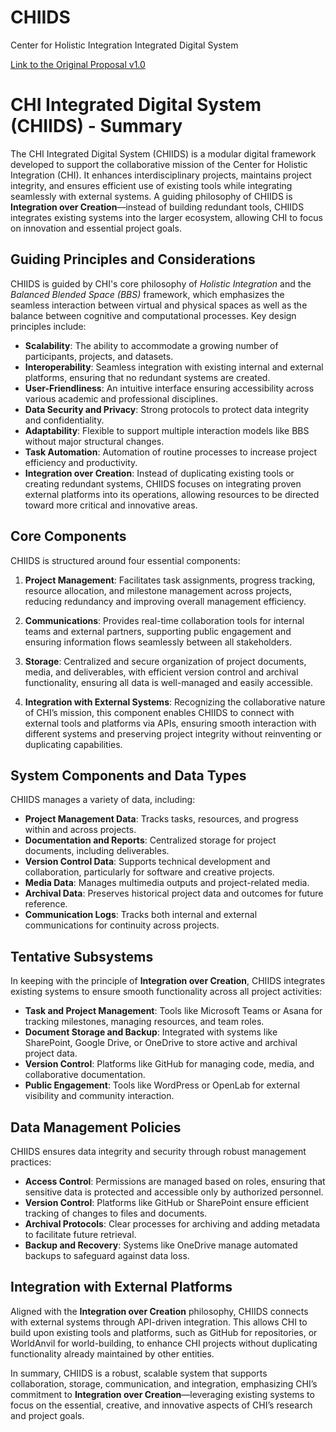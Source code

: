 # CHIIDS
Center for Holistic Integration Integrated Digital System

[Link to the Original Proposal v1.0](https://docs.google.com/document/d/1X0aqvqdeZxtAF902jXT1ZbHkHBc3ir7pMu6n1M7OTQ4/edit?usp=sharing)

# CHI Integrated Digital System (CHIIDS) - Summary

The CHI Integrated Digital System (CHIIDS) is a modular digital framework developed to support the collaborative mission of the Center for Holistic Integration (CHI). It enhances interdisciplinary projects, maintains project integrity, and ensures efficient use of existing tools while integrating seamlessly with external systems. A guiding philosophy of CHIIDS is **Integration over Creation**—instead of building redundant tools, CHIIDS integrates existing systems into the larger ecosystem, allowing CHI to focus on innovation and essential project goals.

## Guiding Principles and Considerations
CHIIDS is guided by CHI's core philosophy of _Holistic Integration_ and the _Balanced Blended Space (BBS)_ framework, which emphasizes the seamless interaction between virtual and physical spaces as well as the balance between cognitive and computational processes. Key design principles include:

- **Scalability**: The ability to accommodate a growing number of participants, projects, and datasets.
- **Interoperability**: Seamless integration with existing internal and external platforms, ensuring that no redundant systems are created.
- **User-Friendliness**: An intuitive interface ensuring accessibility across various academic and professional disciplines.
- **Data Security and Privacy**: Strong protocols to protect data integrity and confidentiality.
- **Adaptability**: Flexible to support multiple interaction models like BBS without major structural changes.
- **Task Automation**: Automation of routine processes to increase project efficiency and productivity.
- **Integration over Creation**: Instead of duplicating existing tools or creating redundant systems, CHIIDS focuses on integrating proven external platforms into its operations, allowing resources to be directed toward more critical and innovative areas.

## Core Components
CHIIDS is structured around four essential components:

1. **Project Management**: Facilitates task assignments, progress tracking, resource allocation, and milestone management across projects, reducing redundancy and improving overall management efficiency.

2. **Communications**: Provides real-time collaboration tools for internal teams and external partners, supporting public engagement and ensuring information flows seamlessly between all stakeholders.

3. **Storage**: Centralized and secure organization of project documents, media, and deliverables, with efficient version control and archival functionality, ensuring all data is well-managed and easily accessible.

4. **Integration with External Systems**: Recognizing the collaborative nature of CHI’s mission, this component enables CHIIDS to connect with external tools and platforms via APIs, ensuring smooth interaction with different systems and preserving project integrity without reinventing or duplicating capabilities.

## System Components and Data Types
CHIIDS manages a variety of data, including:

- **Project Management Data**: Tracks tasks, resources, and progress within and across projects.
- **Documentation and Reports**: Centralized storage for project documents, including deliverables.
- **Version Control Data**: Supports technical development and collaboration, particularly for software and creative projects.
- **Media Data**: Manages multimedia outputs and project-related media.
- **Archival Data**: Preserves historical project data and outcomes for future reference.
- **Communication Logs**: Tracks both internal and external communications for continuity across projects.

## Tentative Subsystems
In keeping with the principle of **Integration over Creation**, CHIIDS integrates existing systems to ensure smooth functionality across all project activities:

- **Task and Project Management**: Tools like Microsoft Teams or Asana for tracking milestones, managing resources, and team roles.
- **Document Storage and Backup**: Integrated with systems like SharePoint, Google Drive, or OneDrive to store active and archival project data.
- **Version Control**: Platforms like GitHub for managing code, media, and collaborative documentation.
- **Public Engagement**: Tools like WordPress or OpenLab for external visibility and community interaction.

## Data Management Policies
CHIIDS ensures data integrity and security through robust management practices:

- **Access Control**: Permissions are managed based on roles, ensuring that sensitive data is protected and accessible only by authorized personnel.
- **Version Control**: Platforms like GitHub or SharePoint ensure efficient tracking of changes to files and documents.
- **Archival Protocols**: Clear processes for archiving and adding metadata to facilitate future retrieval.
- **Backup and Recovery**: Systems like OneDrive manage automated backups to safeguard against data loss.

## Integration with External Platforms
Aligned with the **Integration over Creation** philosophy, CHIIDS connects with external systems through API-driven integration. This allows CHI to build upon existing tools and platforms, such as GitHub for repositories, or WorldAnvil for world-building, to enhance CHI projects without duplicating functionality already maintained by other entities.

In summary, CHIIDS is a robust, scalable system that supports collaboration, storage, communication, and integration, emphasizing CHI’s commitment to **Integration over Creation**—leveraging existing systems to focus on the essential, creative, and innovative aspects of CHI’s research and project goals.
